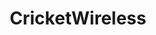 ---
title: CricketWireless
crosslinks:
- NoContract
- CricketGroups
- cricketreferrals
- Axon7
- attwireless
- Sprint
- nocontract
- windowsphone
- MotoG
- AppleWatch
- ATT
---